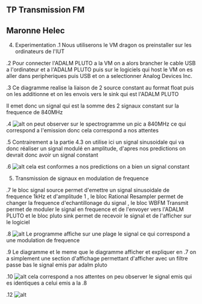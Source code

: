 ## TP Transmission FM
## Maronne Helec

4. Experimentation
.1  Nous utiliserons le VM dragon os preinstaller sur les ordinateurs de l'IUT 

.2 Pour connecter l'ADALM PLUTO a la VM on a alors brancher le cable USB a l'ordinateur et a l'ADALM PLUTO puis sur le logiciels qui host le VM on es aller dans peripheriques puis USB et on a selectionner Analog Devices Inc.

.3 Ce diagramme realise la liaison de 2 source constant au format float puis on les additionne et on les envois vers le sink qui est l'ADALM PLUTO

Il emet donc un signal qui est la somme des 2 signaux constant sur la frequence de 840MHz 

.4 
![alt](IMG_20230505_163507.jpg)
on peut observer sur le spectrogramme un pic a 840MHz ce qui correspond a l'emission donc cela correspond a nos attentes 


.5 Contrairement a la partie 4.3 on utilise ici un signal sinusoidale qui va donc réaliser un signal modulé en amplitude, d'apres nos predictions on devrait donc avoir un signal constant

.6 
![alt](IMG_0124.JPG)
cela est conformes a nos predictions on a bien un signal constant

5. Transmission de signaux en modulation de frequence 

.7 le bloc signal source permet d'emettre un signal sinusoidale de frequence 1kHz et d'amplitude 1 , le bloc Rational Resampler permet de changer la frequence d'echantillonage du signal , le bloc WBFM Transmit permet de moduler le signal en frequence et de l'envoyer vers l'ADALM PLUTO et le bloc pluto sink permet de recevoir le signal et de l'afficher sur le logiciel

.8 
![alt](5D563DF2-8F9A-4348-9152-AA0FA4B65DBC.jpg)
Le programme affiche sur une plage le signal ce qui correspond a une modulation de frequence 

.9 Le diagramme et le meme que le diagramme afficher et expliquer en .7 on a simplement une section d'affichage permettant d'afficher avec un filtre passe bas le signal emis par adalm pluto

.10 
![alt](10.jpg)
cela correspond a nos attentes on peu observer le signal emis qui es identiques a celui emis a la .8

.12
![alt](12.jpg)
